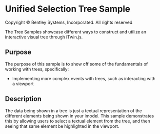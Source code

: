 # Unified Selection Tree Sample

Copyright © Bentley Systems, Incorporated. All rights reserved.

The Tree Samples showcase different ways to construct and utilize an interactive visual tree through iTwin.js.

## Purpose

The purpose of this sample is to show off some of the fundamentals of working with trees, specifically:

* Implementing more complex events with trees, such as interacting with a viewport

## Description

The data being shown in a tree is just a textual representation of the different elements being shown in your imodel. This sample demonstrates this by allowing users to select a textual element from the tree, and then seeing that same element be highlighted in the viewport.
